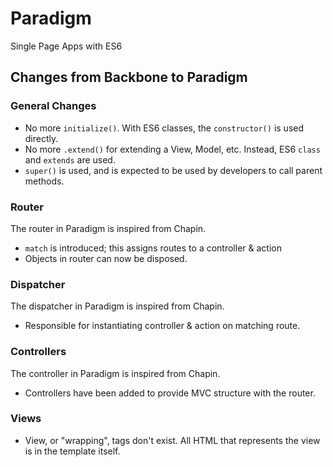 Paradigm
========

Single Page Apps with ES6

## Changes from Backbone to Paradigm

### General Changes
- No more `initialize()`. With ES6 classes, the `constructor()` is used directly.
- No more `.extend()` for extending a View, Model, etc. Instead, ES6 `class` and `extends` are used.
- `super()` is used, and is expected to be used by developers to call parent methods.

### Router
The router in Paradigm is inspired from Chapin.

- `match` is introduced; this assigns routes to a controller & action
- Objects in router can now be disposed.

### Dispatcher
The dispatcher in Paradigm is inspired from Chapin.

- Responsible for instantiating controller & action on matching route.

### Controllers
The controller in Paradigm is inspired from Chapin.

- Controllers have been added to provide MVC structure with the router.

### Views
- View, or "wrapping", tags don't exist. All HTML that represents the view is in the template itself.

